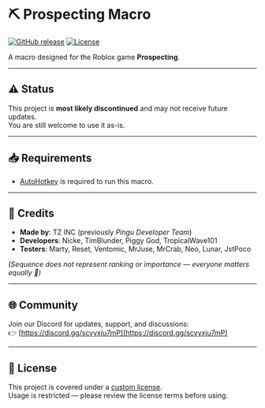 # ⛏️ Prospecting Macro

[![GitHub release](https://img.shields.io/github/v/release/Goldydt/fisch_macro)](https://github.com/Goldydt/fisch_macro/releases/tag/Release)
[![License](https://img.shields.io/github/license/Goldydt/fisch_macro)](https://github.com/Goldydt/fisch_macro/blob/main/LICENSE)

A macro designed for the Roblox game **Prospecting**.

---

## ⚠️ Status
This project is **most likely discontinued** and may not receive future updates.  
You are still welcome to use it as-is.

---

## 📥 Requirements
- [AutoHotkey](https://www.autohotkey.com/) is required to run this macro.  

---

## 👥 Credits
- **Made by**: TZ INC (previously *Pingu Developer Team*)  
- **Developers**: Nicke, TimBlunder, Piggy God, TropicalWave101  
- **Testers**: Marty, Reset, Ventomic, MrJuse, MrCrab, Neo, Lunar, JstPoco  

*(Sequence does not represent ranking or importance — everyone matters equally 🙏)*

---

## 🌐 Community
Join our Discord for updates, support, and discussions:  
👉 [https://discord.gg/scvyxju7mP](https://discord.gg/scvyxju7mP)

---

## 📜 License
This project is covered under a [custom license](https://github.com/Goldydt/fisch_macro/blob/main/LICENSE).  
Usage is restricted — please review the license terms before using.
